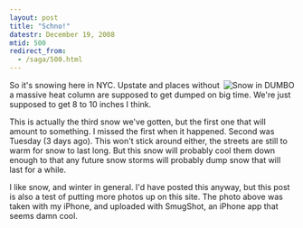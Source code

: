 ```yaml
---
layout: post
title: "Schno!"
datestr: December 19, 2008
mtid: 500
redirect_from:
  - /saga/500.html
---
```


<a href="http://wookie.smugmug.com/photos/439522514_ZGjyT-XL.jpg" title="Snow in DUMBO, looking towards the Manhattan Bridge"><img align="right" src="http://wookie.smugmug.com/photos/439522514_ZGjyT-Th.jpg" title="Snow in DUMBO" /></a>So it's snowing here in NYC.  Upstate and places without a massive heat column are supposed to get dumped on big time.  We're just supposed to get 8 to 10 inches I think.

This is actually the third snow we've gotten, but the first one that will amount to something.  I missed the first when it happened.  Second was Tuesday (3 days ago).  This won't stick around either, the streets are still to warm for snow to last long.  But this snow will probably cool them down enough to that any future snow storms will probably dump snow that will last for a while.

I like snow, and winter in general.  I'd have posted this anyway, but this post is also a test of putting more photos up on this site.  The photo above was taken with my iPhone, and uploaded with SmugShot, an iPhone app that seems damn cool.


